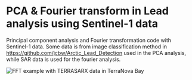 # PCA & Fourier transform in Lead analysis using Sentinel-1 data 

Principal component analysis and Fourier transformation code with Sentinel-1 data. Some data is from image classification method in https://github.com/jcbw/Arctic_Lead_Detection used in the PCA analysis, while SAR data is used for the fourier analysis. 


![FFT example with TERRASARX data in TerraNova Bay]([https://github.com/jcbw/PCA_Fourier_Leads_Sentinel1/blob/main/FFTIMG.png])
